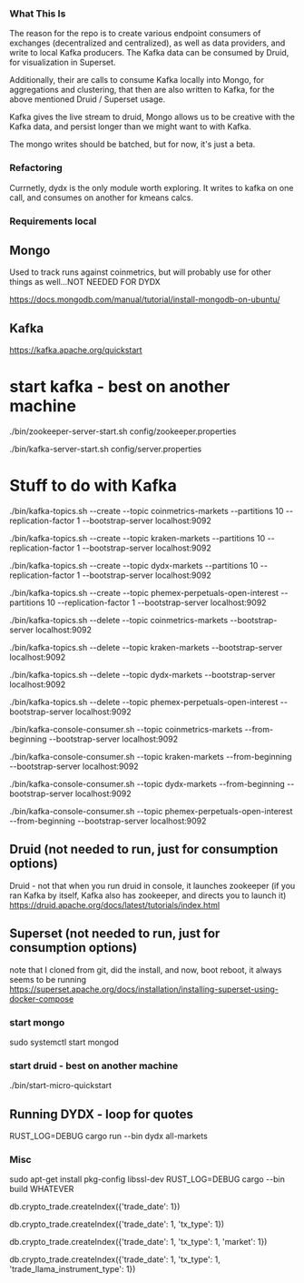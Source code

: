 ### What This Is

The reason for the repo is to create various endpoint consumers of exchanges (decentralized and centralized), as well as data providers, and write to local Kafka producers.  The Kafka data can be consumed by Druid, for visualization in Superset.  

Additionally, their are calls to consume Kafka locally into Mongo, for aggregations and clustering, that then are also written to Kafka, for the above mentioned Druid / Superset usage.

Kafka gives the live stream to druid, Mongo allows us to be creative with the Kafka data, and persist longer than we might want to with Kafka.

The mongo writes should be batched, but for now, it's just a beta. 

### Refactoring

Currnetly, dydx is the only module worth exploring.  It writes to kafka on one call, and consumes on another for kmeans calcs.  


### Requirements local

## Mongo

Used to track runs against coinmetrics, but will probably use for other things as well...NOT NEEDED FOR DYDX

https://docs.mongodb.com/manual/tutorial/install-mongodb-on-ubuntu/

## Kafka

https://kafka.apache.org/quickstart

# start kafka - best on another machine

./bin/zookeeper-server-start.sh config/zookeeper.properties

./bin/kafka-server-start.sh config/server.properties


# Stuff to do with Kafka

./bin/kafka-topics.sh --create --topic coinmetrics-markets --partitions 10 --replication-factor 1 --bootstrap-server localhost:9092

./bin/kafka-topics.sh --create --topic kraken-markets --partitions 10 --replication-factor 1 --bootstrap-server localhost:9092

./bin/kafka-topics.sh --create --topic dydx-markets --partitions 10 --replication-factor 1 --bootstrap-server localhost:9092

./bin/kafka-topics.sh --create --topic phemex-perpetuals-open-interest --partitions 10 --replication-factor 1 --bootstrap-server localhost:9092

./bin/kafka-topics.sh --delete --topic coinmetrics-markets --bootstrap-server localhost:9092

./bin/kafka-topics.sh --delete --topic kraken-markets --bootstrap-server localhost:9092

./bin/kafka-topics.sh --delete --topic dydx-markets --bootstrap-server localhost:9092

./bin/kafka-topics.sh --delete --topic phemex-perpetuals-open-interest --bootstrap-server localhost:9092

./bin/kafka-console-consumer.sh --topic coinmetrics-markets --from-beginning --bootstrap-server localhost:9092

./bin/kafka-console-consumer.sh --topic kraken-markets --from-beginning --bootstrap-server localhost:9092

./bin/kafka-console-consumer.sh --topic dydx-markets --from-beginning --bootstrap-server localhost:9092

./bin/kafka-console-consumer.sh --topic phemex-perpetuals-open-interest --from-beginning --bootstrap-server localhost:9092





## Druid (not needed to run, just for consumption options)

Druid - not that when you run druid in console, it launches zookeeper (if you ran Kafka by itself, Kafka also has zookeeper, and directs you to launch it)
https://druid.apache.org/docs/latest/tutorials/index.html


## Superset  (not needed to run, just for consumption options)

note that I cloned from git, did the install, and now, boot reboot, it always seems to be running
https://superset.apache.org/docs/installation/installing-superset-using-docker-compose


### start mongo
sudo systemctl start mongod

### start druid - best on another machine
./bin/start-micro-quickstart 


## Running DYDX - loop for quotes
RUST_LOG=DEBUG cargo run --bin dydx all-markets



### Misc


sudo apt-get install pkg-config libssl-dev
RUST_LOG=DEBUG cargo --bin build WHATEVER


db.crypto_trade.createIndex({'trade_date': 1})

db.crypto_trade.createIndex({'trade_date': 1, 'tx_type': 1})

db.crypto_trade.createIndex({'trade_date': 1, 'tx_type': 1, 'market': 1})

db.crypto_trade.createIndex({'trade_date': 1, 'tx_type': 1, 'trade_llama_instrument_type': 1})
